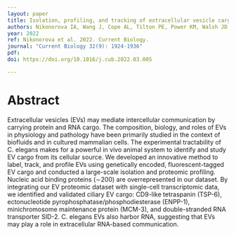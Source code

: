 ```yaml
---
layout: paper
title: Isolation, profiling, and tracking of extracellular vesicle cargo in Caenorhabditis elegans
authors: Nikonorova IA, Wang J, Cope AL, Tilton PE, Power KM, Walsh JD, Akella JS, Shah P, Barr MM. 
year: 2022
ref: Nikonorova et al. 2022. Current Biology.
journal: "Current Biology 32(9): 1924-1936"
pdf: 
doi: https://doi.org/10.1016/j.cub.2022.03.005

---
```


# Abstract 

Extracellular vesicles (EVs) may mediate intercellular communication by carrying protein and RNA cargo. The composition, biology, and roles of EVs in physiology and pathology have been primarily studied in the context of biofluids and in cultured mammalian cells. The experimental tractability of C. elegans makes for a powerful in vivo animal system to identify and study EV cargo from its cellular source. We developed an innovative method to label, track, and profile EVs using genetically encoded, fluorescent-tagged EV cargo and conducted a large-scale isolation and proteomic profiling. Nucleic acid binding proteins (∼200) are overrepresented in our dataset. By integrating our EV proteomic dataset with single-cell transcriptomic data, we identified and validated ciliary EV cargo: CD9-like tetraspanin (TSP-6), ectonucleotide pyrophosphatase/phosphodiesterase (ENPP-1), minichromosome maintenance protein (MCM-3), and double-stranded RNA transporter SID-2. C. elegans EVs also harbor RNA, suggesting that EVs may play a role in extracellular RNA-based communication.